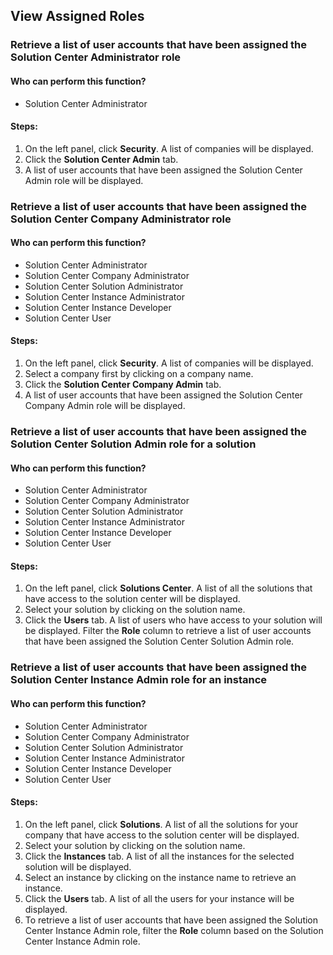## View Assigned Roles

### Retrieve a list of user accounts that have been assigned the Solution Center Administrator role

#### Who can perform this function?
* Solution Center Administrator

#### Steps:
1. On the left panel, click **Security**. A list of companies will be displayed.
2. Click the **Solution Center Admin** tab.
3. A list of user accounts that have been assigned the Solution Center Admin role will be displayed.

### Retrieve a list of user accounts that have been assigned the Solution Center Company Administrator role

#### Who can perform this function?
* Solution Center Administrator
* Solution Center Company Administrator
* Solution Center Solution Administrator
* Solution Center Instance Administrator
* Solution Center Instance Developer
* Solution Center User

#### Steps:
1. On the left panel, click **Security**. A list of companies will be displayed.
2. Select a company first by clicking on a company name.
3. Click the **Solution Center Company Admin** tab.
3. A list of user accounts that have been assigned the Solution Center Company Admin role will be displayed.

### Retrieve a list of user accounts that have been assigned the Solution Center Solution Admin role for a solution

#### Who can perform this function?
* Solution Center Administrator
* Solution Center Company Administrator
* Solution Center Solution Administrator
* Solution Center Instance Administrator
* Solution Center Instance Developer
* Solution Center User

#### Steps:
1. On the left panel, click **Solutions Center**. A list of all the solutions that have access to the solution center will be displayed.
2. Select your solution by clicking on the solution name.
3. Click the **Users** tab. A list of users who have access to your solution will be displayed. Filter the **Role** column to retrieve a list of user accounts that have been assigned the Solution Center Solution Admin role.

### Retrieve a list of user accounts that have been assigned the Solution Center Instance Admin role for an instance

#### Who can perform this function?
* Solution Center Administrator
* Solution Center Company Administrator
* Solution Center Solution Administrator
* Solution Center Instance Administrator
* Solution Center Instance Developer
* Solution Center User

#### Steps:
1. On the left panel, click **Solutions**. A list of all the solutions for your company that have access to the solution center will be displayed.
2. Select your solution by clicking on the solution name.
3. Click the **Instances** tab. A list of all the instances for the selected solution will be displayed.
4. Select an instance by clicking on the instance name to retrieve an instance.
5. Click the **Users** tab. A list of all the users for your instance will be displayed.
6. To retrieve a list of user accounts that have been assigned the Solution Center Instance Admin role, filter the **Role** column based on the Solution Center Instance Admin role.


